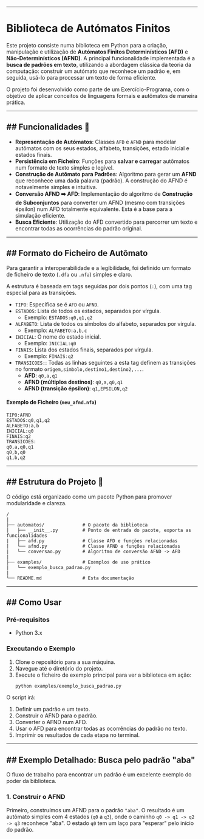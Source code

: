 -----

# Biblioteca de Autómatos Finitos 

Este projeto consiste numa biblioteca em Python para a criação, manipulação e utilização de **Autómatos Finitos Determinísticos (AFD)** e **Não-Determinísticos (AFND)**. A principal funcionalidade implementada é a **busca de padrões em texto**, utilizando a abordagem clássica da teoria da computação: construir um autómato que reconhece um padrão e, em seguida, usá-lo para processar um texto de forma eficiente.

O projeto foi desenvolvido como parte de um Exercício-Programa, com o objetivo de aplicar conceitos de linguagens formais e autômatos de maneira prática.

-----

## \#\# Funcionalidades 🚀

  * **Representação de Autómatos**: Classes `AFD` e `AFND` para modelar autômatos com os seus estados, alfabeto, transições, estado inicial e estados finais.
  * **Persistência em Ficheiro**: Funções para **salvar e carregar** autômatos num formato de texto simples e legível.
  * **Construção de Autômato para Padrões**: Algoritmo para gerar um **AFND** que reconhece uma dada palavra (padrão). A construção do AFND é notavelmente simples e intuitiva.
  * **Conversão AFND ➡️ AFD**: Implementação do algoritmo de **Construção de Subconjuntos** para converter um AFND (mesmo com transições épsilon) num AFD totalmente equivalente. Esta é a base para a simulação eficiente.
  * **Busca Eficiente**: Utilização do AFD convertido para percorrer um texto e encontrar todas as ocorrências do padrão original.

-----

## \#\# Formato do Ficheiro de Autômato

Para garantir a interoperabilidade e a legibilidade, foi definido um formato de ficheiro de texto (`.dfa` ou `.nfa`) simples e claro.

A estrutura é baseada em tags seguidas por dois pontos (`:`), com uma tag especial para as transições.

  * `TIPO`: Especifica se é `AFD` ou `AFND`.
  * `ESTADOS`: Lista de todos os estados, separados por vírgula.
      * Exemplo: `ESTADOS:q0,q1,q2`
  * `ALFABETO`: Lista de todos os símbolos do alfabeto, separados por vírgula.
      * Exemplo: `ALFABETO:a,b,c`
  * `INICIAL`: O nome do estado inicial.
      * Exemplo: `INICIAL:q0`
  * `FINAIS`: Lista dos estados finais, separados por vírgula.
      * Exemplo: `FINAIS:q2`
  * `TRANSICOES:`: Todas as linhas seguintes a esta tag definem as transições no formato `origem,simbolo,destino1,destino2,...`.
      * **AFD**: `q0,a,q1`
      * **AFND (múltiplos destinos)**: `q0,a,q0,q1`
      * **AFND (transição épsilon)**: `q1,EPSILON,q2`

#### Exemplo de Ficheiro (`meu_afnd.nfa`)

```
TIPO:AFND
ESTADOS:q0,q1,q2
ALFABETO:a,b
INICIAL:q0
FINAIS:q2
TRANSICOES:
q0,a,q0,q1
q0,b,q0
q1,b,q2
```

-----

## \#\# Estrutura do Projeto 📂

O código está organizado como um pacote Python para promover modularidade e clareza.

```
/
|
├── automatos/              # O pacote da biblioteca
|   ├── __init__.py         # Ponto de entrada do pacote, exporta as funcionalidades
|   ├── afd.py              # Classe AFD e funções relacionadas
|   └── afnd.py             # Classe AFND e funções relacionadas
|   └── conversao.py        # Algoritmo de conversão AFND -> AFD
|
├── examples/               # Exemplos de uso prático
|   └── exemplo_busca_padrao.py
|
└── README.md               # Esta documentação
```

-----

## \#\# Como Usar

### Pré-requisitos

  * Python 3.x

### Executando o Exemplo

1.  Clone o repositório para a sua máquina.
2.  Navegue até o diretório do projeto.
3.  Execute o ficheiro de exemplo principal para ver a biblioteca em ação:
    ```bash
    python examples/exemplo_busca_padrao.py
    ```

O script irá:

1.  Definir um padrão e um texto.
2.  Construir o AFND para o padrão.
3.  Converter o AFND num AFD.
4.  Usar o AFD para encontrar todas as ocorrências do padrão no texto.
5.  Imprimir os resultados de cada etapa no terminal.

-----

## \#\# Exemplo Detalhado: Busca pelo padrão "aba"

O fluxo de trabalho para encontrar um padrão é um excelente exemplo do poder da biblioteca.

### 1\. Construir o AFND

Primeiro, construímos um AFND para o padrão `"aba"`. O resultado é um autômato simples com 4 estados (`q0` a `q3`), onde o caminho `q0 -> q1 -> q2 -> q3` reconhece "aba". O estado `q0` tem um laço para "esperar" pelo início do padrão.